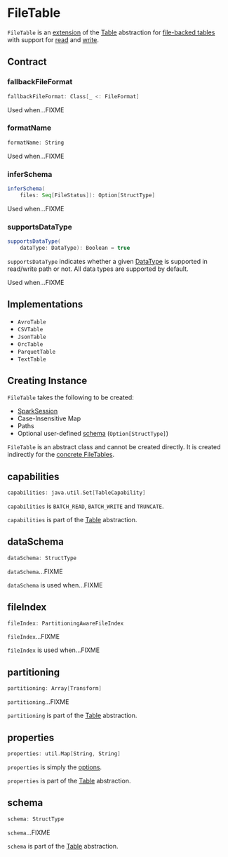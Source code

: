 # FileTable

`FileTable` is an [extension](#contract) of the [Table](Table.md) abstraction for [file-backed tables](#implementations) with support for [read](SupportsRead.md) and [write](SupportsWrite.md).

## Contract

### fallbackFileFormat

```scala
fallbackFileFormat: Class[_ <: FileFormat]
```

Used when...FIXME

### formatName

```scala
formatName: String
```

Used when...FIXME

### inferSchema

```scala
inferSchema(
    files: Seq[FileStatus]): Option[StructType]
```

Used when...FIXME

### supportsDataType

```scala
supportsDataType(
    dataType: DataType): Boolean = true
```

`supportsDataType` indicates whether a given [DataType](../../spark-sql-DataType.md) is supported in read/write path or not.
All data types are supported by default.

Used when...FIXME

## Implementations

* `AvroTable`
* `CSVTable`
* `JsonTable`
* `OrcTable`
* `ParquetTable`
* `TextTable`

## Creating Instance

`FileTable` takes the following to be created:

* <span id="sparkSession"> [SparkSession](../../spark-sql-SparkSession.md)
* <span id="options"> Case-Insensitive Map
* <span id="paths"> Paths
* <span id="userSpecifiedSchema"> Optional user-defined [schema](../../spark-sql-StructType.md) (`Option[StructType]`)

`FileTable` is an abstract class and cannot be created directly. It is created indirectly for the [concrete FileTables](#implementations).

## capabilities

```scala
capabilities: java.util.Set[TableCapability]
```

`capabilities` is `BATCH_READ`, `BATCH_WRITE` and `TRUNCATE`.

`capabilities` is part of the [Table](Table.md#capabilities) abstraction.

## dataSchema

```scala
dataSchema: StructType
```

`dataSchema`...FIXME

`dataSchema` is used when...FIXME

## fileIndex

```scala
fileIndex: PartitioningAwareFileIndex
```

`fileIndex`...FIXME

`fileIndex` is used when...FIXME

## partitioning

```scala
partitioning: Array[Transform]
```

`partitioning`...FIXME

`partitioning` is part of the [Table](Table.md#partitioning) abstraction.

## properties

```scala
properties: util.Map[String, String]
```

`properties` is simply the [options](#options).

`properties` is part of the [Table](Table.md#properties) abstraction.

## schema

```scala
schema: StructType
```

`schema`...FIXME

`schema` is part of the [Table](Table.md#schema) abstraction.
